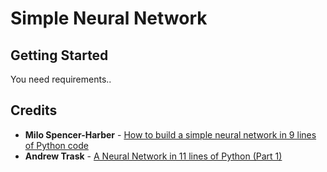 # Simple Neural Network

## Getting Started

You need requirements..

## Credits
* **Milo Spencer-Harber** - [How to build a simple neural network in 9 lines of Python code](https://medium.com/technology-invention-and-more/how-to-build-a-simple-neural-network-in-9-lines-of-python-code-cc8f23647ca1)
* **Andrew Trask** - [A Neural Network in 11 lines of Python (Part 1)](https://iamtrask.github.io/2015/07/12/basic-python-network/)
